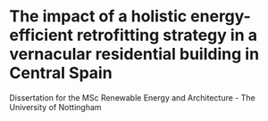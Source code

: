 # The impact of a holistic energy-efficient retrofitting strategy in a vernacular residential building in Central Spain
Dissertation for the MSc Renewable Energy and Architecture - The University of Nottingham
